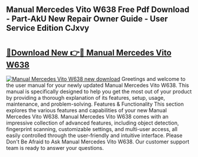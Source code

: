 ## Manual Mercedes Vito W638 Free Pdf Download - Part-AkU New Repair Owner Guide - User Service Edition CJxvy

# <h2><a href="http://cf18846.oget.top/?id=Manual+Mercedes+Vito+W638">🔗Download New 👉🔴 Manual Mercedes Vito W638</a></h2>

[![Manual Mercedes Vito W638 new download](https://i.imgur.com/5g1atiW.png)](http://cf18846.oget.top/?id=Manual+Mercedes+Vito+W638)
Greetings and welcome to the user manual for your newly updated Manual Mercedes Vito W638. This manual is specifically designed to help you get the most out of your product by providing a thorough explanation of its features, setup, usage, maintenance, and problem-solving. Features & Functionality This section explores the various features and capabilities of your new Manual Mercedes Vito W638. Manual Mercedes Vito W638 comes with an impressive collection of advanced features, including object detection, fingerprint scanning, customizable settings, and multi-user access, all easily controlled through the user-friendly and intuitive interface. Please Don't Be Afraid to Ask Manual Mercedes Vito W638. Our customer support team is ready to answer your questions.
